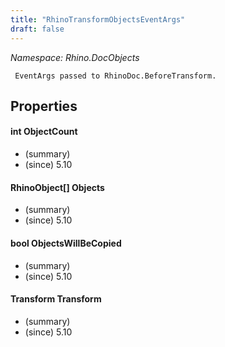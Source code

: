```yaml
---
title: "RhinoTransformObjectsEventArgs"
draft: false
---
```


*Namespace: Rhino.DocObjects*

     EventArgs passed to RhinoDoc.BeforeTransform.
     
## Properties
#### int ObjectCount
- (summary) 
- (since) 5.10
#### RhinoObject[] Objects
- (summary) 
- (since) 5.10
#### bool ObjectsWillBeCopied
- (summary) 
- (since) 5.10
#### Transform Transform
- (summary) 
- (since) 5.10
